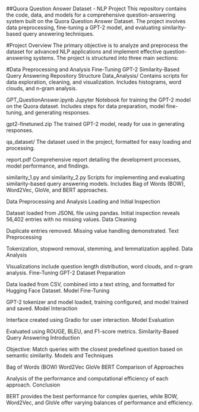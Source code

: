 ##Quora Question Answer Dataset - NLP Project
This repository contains the code, data, and models for a comprehensive question-answering system built on the Quora Question Answer Dataset. The project involves data preprocessing, fine-tuning a GPT-2 model, and evaluating similarity-based query answering techniques.

#Project Overview
The primary objective is to analyze and preprocess the dataset for advanced NLP applications and implement effective question-answering systems. The project is structured into three main sections:

#Data Preprocessing and Analysis
Fine-Tuning GPT-2
Similarity-Based Query Answering
Repository Structure
Data_Analysis/
Contains scripts for data exploration, cleaning, and visualization. Includes histograms, word clouds, and n-gram analysis.

GPT_QuestionAnswer.ipynb
Jupyter Notebook for training the GPT-2 model on the Quora dataset. Includes steps for data preparation, model fine-tuning, and generating responses.

gpt2-finetuned.zip
The trained GPT-2 model, ready for use in generating responses.

qa_dataset/
The dataset used in the project, formatted for easy loading and processing.

report.pdf
Comprehensive report detailing the development processes, model performance, and findings.

similarity_1.py and similarity_2.py
Scripts for implementing and evaluating similarity-based query answering models. Includes Bag of Words (BOW), Word2Vec, GloVe, and BERT approaches.

Data Preprocessing and Analysis
Loading and Initial Inspection

Dataset loaded from JSONL file using pandas.
Initial inspection reveals 56,402 entries with no missing values.
Data Cleaning

Duplicate entries removed.
Missing value handling demonstrated.
Text Preprocessing

Tokenization, stopword removal, stemming, and lemmatization applied.
Data Analysis

Visualizations include question length distribution, word clouds, and n-gram analysis.
Fine-Tuning GPT-2
Dataset Preparation

Data loaded from CSV, combined into a text string, and formatted for Hugging Face Dataset.
Model Fine-Tuning

GPT-2 tokenizer and model loaded, training configured, and model trained and saved.
Model Interaction

Interface created using Gradio for user interaction.
Model Evaluation

Evaluated using ROUGE, BLEU, and F1-score metrics.
Similarity-Based Query Answering
Introduction

Objective: Match queries with the closest predefined question based on semantic similarity.
Models and Techniques

Bag of Words (BOW)
Word2Vec
GloVe
BERT
Comparison of Approaches

Analysis of the performance and computational efficiency of each approach.
Conclusion

BERT provides the best performance for complex queries, while BOW, Word2Vec, and GloVe offer varying balances of performance and efficiency.
